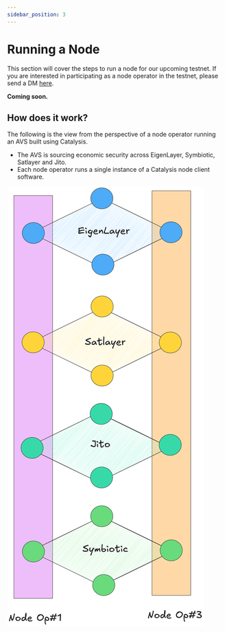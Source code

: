 ```yaml
---
sidebar_position: 3
---
```


# Running a Node

This section will cover the steps to run a node for our upcoming testnet. If you are interested in participating as a node operator in the testnet, please send a DM [here](https://x.com/xenowits).

**Coming soon.**

## How does it work?

The following is the view from the perspective of a node operator running an AVS built using Catalysis.

- The AVS is sourcing economic security across EigenLayer, Symbiotic, Satlayer and Jito.
- Each node operator runs a single instance of a Catalysis node client software.

<div style={{width: "400px"}}>

![Simplified Stack](./img/arch-no-101.png)

</div>